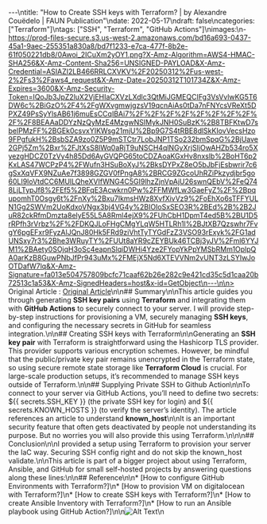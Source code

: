 ---\ntitle: \"How to Create SSH keys with Terraform? | by Alexandre Couëdelo | FAUN Publication\"\ndate: 2022-05-17\ndraft: false\ncategories: [\"Terraform\"]\ntags: [\"SSH\", \"Terraform\", \"GitHub Actions\"]\nimages:\n- https://prod-files-secure.s3.us-west-2.amazonaws.com/bd16a693-0437-45a1-9aec-255351a830a8/bd7f1233-e7ca-477f-8b2e-61f050221db8/0Awoi_2ICuXm2yOY1.png?X-Amz-Algorithm=AWS4-HMAC-SHA256&X-Amz-Content-Sha256=UNSIGNED-PAYLOAD&X-Amz-Credential=ASIAZI2LB466RRLCXVKV%2F20250312%2Fus-west-2%2Fs3%2Faws4_request&X-Amz-Date=20250312T101734Z&X-Amz-Expires=3600&X-Amz-Security-Token=IQoJb3JpZ2luX2VjEHIaCXVzLXdlc3QtMiJGMEQCIFg3VsVvlwKG5T6DW6c%2BiGzO%2F4%2FgWXvgmwjgzsV19qcnAiAs0tDa7nFNYcsVReXt5DPXZ49PsSyYlsAB61j6muEsCCqIBAi7%2F%2F%2F%2F%2F%2F%2F%2F%2F%2F8BEAAaDDYzNzQyMzE4MzgwNSIMykJNH0SuBzK%2B8TBFKtwD7sbelPMzFF%2BGEk0csvxYIKWsg21mjU%2Bp9G7S4tRBE8dlSkKIovVecsHzo9FPgfukH%2BsbSZA9zo0Z5P9mSTCtr7LobJNP1TSo232bmSpqG%2BjUave2GPj5Zm%2Bxr%2FJtXsS8lWq0aRjT9uNSCH4qlNGyXrjSIjOwAHZb534ro5XyezgHDCZ0TzVy4h85Dd6AyGVQPG65toCDZAoaKGxHv8nxslb%2BoHT6p2KxLAS47WCPzP4%2FWufn3HSuBoXyJ%2BksDYPxZ8eO5bJbFjEsbwrir7c6gSxXqVFX9NZuAe7f3898GZGV0fPngA8%2BRCG9ZGcoUhRZiPkzydjbr5go60LI9loVtdCC6MUlLQheXVIfWNG4C5GI9lhzZjnVpAjU26swnQEbV%2FeQ748LjLTypJf8%2FEf5%2BFqE3Acwkrn0Pw%2FFMWfLw3GaeFyZ%2F%2BpqupomhT0Osgy6t%2FnXy%2Bxu7IkmsHWz8XvfXivVz9%2FoEhXo6sTFFYULN1Gg2SWVm2UoKdxoVNgx3bj4VG4y%2BIOIoSxSEO3R%2BEd%2B%2B2JuR82ckRfmDmzta8elyE55L5A8Rml4ejX9%2FUhCbH1DpmT4ed5B%2BU1D5rRPfh3rVrbz%2F%2FDKQJLoFHgCMgYLqW5HTLRh1l%2BJtXB7Qzswhr7FvgY6pgEFxr9FyzAlJQnJ80Hk5FRd9ziVhtTyTYGdFzZ3VSO93rExyk%2FG1adUNSxy7r3%2Bhe3WRuyTY%2FUUt8aYR9cZEYBUk46TCBj3yJV%2Fml6YYJM1%2BAety0SOjqH3oSc4eapnSlqiDWHi4Yze2FYopYkPpYMSbRMm1OplpQA0arKzB8GuwPNbJfPr943uMx%2FMEjX5Nd6XTEVVNm2vUNT3zLSYIwJoOTDafW7lq&X-Amz-Signature=fa013e504757809bcfc71caaf62b26e282c9e421cd35c5d1caa20b72513c1a53&X-Amz-SignedHeaders=host&x-id=GetObject\n---\n\n> Original Article : [Original Article](https://faun.pub/how-to-create-ssh-keys-with-terraform-a615dfc631c1)\n\n## Summary\n\nThis article guides you through generating **SSH key pairs** using **Terraform** and integrating them with **GitHub Actions** to securely connect to your server. I will provide step-by-step instructions for provisioning a VM, securely managing **SSH keys**, and configuring the necessary secrets in GitHub for seamless integration.\n\n## Creating SSH keys with Terraform\n\nGenerating an **SSH key pair** with Terraform is straightforward using the Hashicorp TLS provider. This provider supports various encryption schemes. However, be mindful that the public/private key pair remains unencrypted in the Terraform state, so using secure remote state storage like **Terraform Cloud** is crucial. For large-scale production setups, it’s recommended to manage SSH keys outside of Terraform.\n\n## Supplying Private SSH to Github Action\n\nTo connect to your server via GitHub Actions, you’ll need to define two secrets: ${{ secrets.SSH_KEY }} (the private SSH key for login) and ${{ secrets.KNOWN_HOSTS }} (to verify the server’s identity). The article references an article to understand **known\_host**\n\nIt is an important security feature that often gets deactivated by people not understanding its purpose. But no worries you will also provide this using Terraform.\n\n\n## Conclusion\n\nI provided a setup using Terraform to provision your server the IaC way. Securing SSH config right and do not skip the known\_host validate.\n\nThis article is part of a bigger project about using Terraform, Ansible, and GitHub for small self-hosted projects by answering questions along these lines:\n\n## Reference\n\n*   [How to configure GitHub Environments with Terraform?]\n*   [How to provision VM on digitalocean with Terraform?]\n*   [How to create SSH keys with Terraform?]\n*   [How to create Ansible Inventory with Terraform?]\n*   [How to run an Ansible playbook using GitHub Action?]\n\n![Alt Text](https://prod-files-secure.s3.us-west-2.amazonaws.com/bd16a693-0437-45a1-9aec-255351a830a8/9c3ec5c6-1099-4c1e-af14-0ff9fcebb09a/0-JrS0PbEOZ7L5r-H?X-Amz-Algorithm=AWS4-HMAC-SHA256&X-Amz-Content-Sha256=UNSIGNED-PAYLOAD&X-Amz-Credential=ASIAZI2LB466RRLCXVKV%2F20250312%2Fus-west-2%2Fs3%2Faws4_request&X-Amz-Date=20250312T101734Z&X-Amz-Expires=3600&X-Amz-Security-Token=IQoJb3JpZ2luX2VjEHIaCXVzLXdlc3QtMiJGMEQCIFg3VsVvlwKG5T6DW6c%2BiGzO%2F4%2FgWXvgmwjgzsV19qcnAiAs0tDa7nFNYcsVReXt5DPXZ49PsSyYlsAB61j6muEsCCqIBAi7%2F%2F%2F%2F%2F%2F%2F%2F%2F%2F8BEAAaDDYzNzQyMzE4MzgwNSIMykJNH0SuBzK%2B8TBFKtwD7sbelPMzFF%2BGEk0csvxYIKWsg21mjU%2Bp9G7S4tRBE8dlSkKIovVecsHzo9FPgfukH%2BsbSZA9zo0Z5P9mSTCtr7LobJNP1TSo232bmSpqG%2BjUave2GPj5Zm%2Bxr%2FJtXsS8lWq0aRjT9uNSCH4qlNGyXrjSIjOwAHZb534ro5XyezgHDCZ0TzVy4h85Dd6AyGVQPG65toCDZAoaKGxHv8nxslb%2BoHT6p2KxLAS47WCPzP4%2FWufn3HSuBoXyJ%2BksDYPxZ8eO5bJbFjEsbwrir7c6gSxXqVFX9NZuAe7f3898GZGV0fPngA8%2BRCG9ZGcoUhRZiPkzydjbr5go60LI9loVtdCC6MUlLQheXVIfWNG4C5GI9lhzZjnVpAjU26swnQEbV%2FeQ748LjLTypJf8%2FEf5%2BFqE3Acwkrn0Pw%2FFMWfLw3GaeFyZ%2F%2BpqupomhT0Osgy6t%2FnXy%2Bxu7IkmsHWz8XvfXivVz9%2FoEhXo6sTFFYULN1Gg2SWVm2UoKdxoVNgx3bj4VG4y%2BIOIoSxSEO3R%2BEd%2B%2B2JuR82ckRfmDmzta8elyE55L5A8Rml4ejX9%2FUhCbH1DpmT4ed5B%2BU1D5rRPfh3rVrbz%2F%2FDKQJLoFHgCMgYLqW5HTLRh1l%2BJtXB7Qzswhr7FvgY6pgEFxr9FyzAlJQnJ80Hk5FRd9ziVhtTyTYGdFzZ3VSO93rExyk%2FG1adUNSxy7r3%2Bhe3WRuyTY%2FUUt8aYR9cZEYBUk46TCBj3yJV%2Fml6YYJM1%2BAety0SOjqH3oSc4eapnSlqiDWHi4Yze2FYopYkPpYMSbRMm1OplpQA0arKzB8GuwPNbJfPr943uMx%2FMEjX5Nd6XTEVVNm2vUNT3zLSYIwJoOTDafW7lq&X-Amz-Signature=8de14eff8b52e5ad5b11c8cb7362090ea9fd8ac9337ceea6e353f7fe87c59b9a&X-Amz-SignedHeaders=host&x-id=GetObject)\n